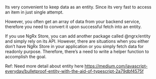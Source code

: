 Its very convenient to keep data as an entity.
Since its very fast to access an item in just single attempt.

However, you often get an array of data from your backend service, therefore you need to convert it upon successful fetch into an entity.

If you use NgRx Store, you can add another package called @ngrx/entity and simply rely on its API.
However, there are situations when you either don’t have NgRx Store in your application or you simply fetch data for readonly purpose. Therefore, there’s a need to write a helper function to accomplish the goal.

Ref: Need more detail about entity here
https://medium.com/javascript-everyday/bulletproof-entity-with-the-aid-of-typescript-2a79dbf4575f

